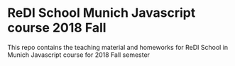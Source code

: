 # ReDI School Munich Javascript course 2018 Fall
This repo contains the teaching material and homeworks for ReDI School in Munich Javascript course for 2018 Fall semester
